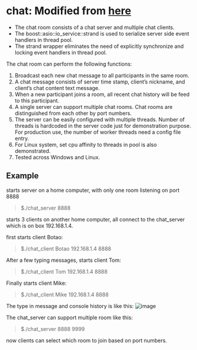 # chat: Modified from [here](https://github.com/botaojia/chat)

- The chat room consists of a chat server and multiple chat clients.
- The boost::asio::io_service::strand is used to serialize server side event handlers in thread pool.
- The strand wrapper eliminates the need of explicitly synchronize and locking event handlers in thread pool.

The chat room can perform the following functions:

1. Broadcast each new chat message to all participants in the same room.
2. A chat message consists of server time stamp, client’s nickname, and client’s chat content text message.
3. When a new participant joins a room, all recent chat history will be feed to this participant.
4. A single server can support multiple chat rooms. Chat rooms are distinguished from each other by port numbers.
5. The server can be easily configured with multiple threads. Number of threads is hardcoded in the server code just for demonstration purpose. For production use, the number of worker threads need a config file entry.
6. For Linux system, set cpu affinity to threads in pool is also demonstrated.
7. Tested across Windows and Linux.

## Example

starts server on a home computer, with only one room listening on port 8888
>$./chat_server 8888

starts 3 clients on another home computer, all connect to the chat_server which is on box 192.168.1.4.

first starts client Botao:
>$./chat_client Botao 192.168.1.4 8888

After a few typing messages, starts client Tom:
>$./chat_client Tom 192.168.1.4 8888

Finally starts client Mike:
>$./chat_client Mike 192.168.1.4 8888

The type in message and console history is like this:
![image](https://github.com/botaojia/chat/blob/master/example.png)

The chat_server can support multiple room like this:
>$./chat_server 8888 9999

now clients can select which room to join based on port numbers.
